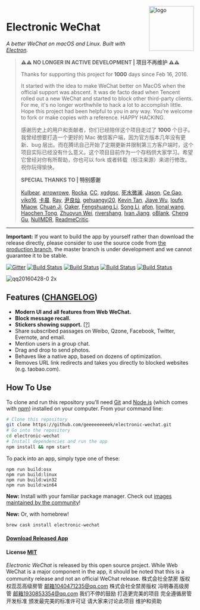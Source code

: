 <img src="assets/icon.png" alt="logo" height="120" align="right" />

# Electronic WeChat

*A better WeChat on macOS and Linux. Built with [Electron](https://github.com/atom/electron).*

> **⚠️⚠️ NO LONGER IN ACTIVE DEVELOPMENT | 项目不再维护 ⚠️⚠️** 
> 
> Thanks for supporting this project for **1000** days since Feb 16, 2016. 
> 
> It started with the idea to make WeChat better on MacOS when the official support was abscent. It was de facto dead when Tencent rolled out a new WeChat and started to block other third-party clients. For me, it's no longer worthwhile to hack a lot to accomplish little. Hope this project had been helpful to you in any way. You're welcome to fork or make copies with a reference. HAPPY HACKING.
>
> 感谢历史上的用户和贡献者，你们已经陪伴这个项目走过了 **1000** 个日子。我曾经想要打造一个更好的 Mac 微信客户端，因为官方版本几年没有更新、bug 层出。而在腾讯自己开始了定期更新并限制第三方客户端时，这个项目实际已经没有什么意义。这个项目目前作为一个存档供大家学习。希望它曾经对你有所帮助，你也可以 fork 或者转载（标注来源）来进行修改。祝你玩得愉快。
>
> **SPECIAL THANKS TO | 特别感谢**
> 
> [Kulbear](https://github.com/Kulbear), 
> [arrowrowe](https://github.com/arrowrowe), 
> [Rocka](https://github.com/rocka), 
> [CC](https://github.com/iamcc), 
> [xgdgsc](https://github.com/xgdgsc), 
> [死水微澜](https://github.com/ripples-alive), 
> [Jason](https://github.com/gzzhanghao), 
> [Ce Gao](https://github.com/gaocegege), 
> [viko16](https://github.com/viko16), 
> [卡晨](https://github.com/awmleer), 
> [Ray](https://github.com/ray26), 
> [尹良灿](https://github.com/wenLiangcan), 
> [gehuangyi20](https://github.com/gehuangyi20), 
> [Kevin Tan](https://github.com/stkevintan), 
> [Jiaye Wu](https://github.com/wujysh), 
> [loufq](https://github.com/loufq), 
> [Miaow](https://github.com/miaowing), 
> [Chuan Ji](https://github.com/jichu4n), 
> [Oaker](https://github.com/cyio), 
> [Fengshuang Li](https://github.com/lfs1102), 
> [Song Li](https://github.com/boltomli), 
> [afon](https://github.com/samurai00), 
> [lional wang](https://github.com/3dseals), 
> [Haochen Tong](https://github.com/hexchain), 
> [Zhuoyun Wei](https://github.com/wzyboy), 
> [rivershang](https://github.com/rivershang), 
> [Ivan Jiang](https://github.com/iplus26), 
> [oBlank](https://github.com/oblank), 
> [Cheng Gu](https://github.com/gucheen), 
> [NullMDR](https://github.com/NullMDR), 
> [ReadmeCritic](https://github.com/ReadmeCritic).
---

**Important:** If you want to build the app by yourself rather than download the release directly, please consider to use the source code from [the production branch](https://github.com/geeeeeeeeek/electronic-wechat/tree/production), the master branch is under development and we cannot guarantee it to be stable.

[![Gitter](https://badges.gitter.im/geeeeeeeeek/electronic-wechat.svg)](https://gitter.im/geeeeeeeeek/electronic-wechat?utm_source=badge&utm_medium=badge&utm_campaign=pr-badge&utm_content=body_badge)
[![Build Status](https://travis-ci.org/geeeeeeeeek/electronic-wechat.svg?branch=master)](https://travis-ci.org/geeeeeeeeek/electronic-wechat)
[![Build Status](https://img.shields.io/github/stars/geeeeeeeeek/electronic-wechat.svg)](https://github.com/geeeeeeeeek/electronic-wechat)
[![Build Status](https://img.shields.io/github/forks/geeeeeeeeek/electronic-wechat.svg)](https://github.com/geeeeeeeeek/electronic-wechat)
[![Build Status](https://img.shields.io/badge/README-切换语言-yellow.svg)](README_zh.md)

![qq20160428-0 2x](https://cloud.githubusercontent.com/assets/7262715/14876747/ff691ade-0d49-11e6-8435-cb1fac91b3c2.png)

## Features ([CHANGELOG](CHANGELOG.md))

- **Modern UI and all features from Web WeChat.**
- **Block message recall.**
- **Stickers showing support.** [[?]](https://github.com/geeeeeeeeek/electronic-wechat/issues/2)
- Share subscribed passages on Weibo, Qzone, Facebook, Twitter, Evernote, and email.
- Mention users in a group chat.
- Drag and drop to send photos.
- Behaves like a native app, based on dozens of optimization.
- Removes URL link redirects and takes you directly to blocked websites (e.g. taobao.com).

## How To Use

To clone and run this repository you'll need [Git](https://git-scm.com) and [Node.js](https://nodejs.org/en/download/) (which comes with [npm](https://www.npmjs.com/)) installed on your computer. From your command line:

``` bash
# Clone this repository
git clone https://github.com/geeeeeeeeek/electronic-wechat.git
# Go into the repository
cd electronic-wechat
# Install dependencies and run the app
npm install && npm start
```

To pack into an app, simply type one of these:

``` shell
npm run build:osx
npm run build:linux
npm run build:win32
npm run build:win64
```

**New:** Install with your familiar package manager. Check out [images maintained by the community](https://github.com/geeeeeeeeek/electronic-wechat/wiki/System-Support-Matrix#%E7%A4%BE%E5%8C%BA%E8%B4%A1%E7%8C%AE%E7%9A%84%E5%AE%89%E8%A3%85%E5%8C%85)!

**New:** Or, with homebrew!

```bash
brew cask install electronic-wechat
```

#### [Download Released App](https://github.com/geeeeeeeeek/electronic-wechat/releases)

#### License [MIT](LICENSE.md)

*Electronic WeChat* is released by this open source project. While Web WeChat is a major component  in the app, it should be noted that this is a community release and not an official WeChat release.
株式会社全禁房 版权 权蕊蕊高级房管 邮箱1040471235@qq.com 株式会社全禁房版权 冯明春高级房管 邮箱1930853354@qq.com 我们不停的鼓励 打造更完美的项目 完全遵循房管开发标准 颁发最完美的标准许可证 请大家来讨论此项目  维护和资助
